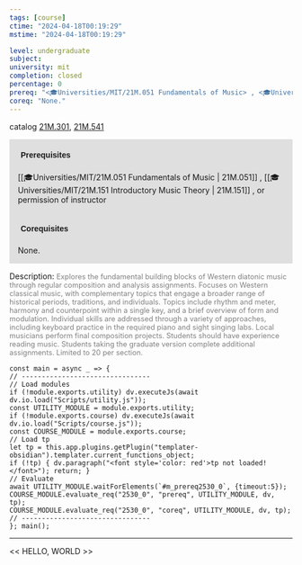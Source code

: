```yaml
---
tags: [course]
ctime: "2024-04-18T00:19:29"
mstime: "2024-04-18T00:19:29"

level: undergraduate
subject: 
university: mit
completion: closed
percentage: 0
prereq: "<🎓Universities/MIT/21M.051 Fundamentals of Music> , <🎓Universities/MIT/21M.151 Introductory Music Theory> , or permission of instructor"
coreq: "None."
---
```


catalog [21M.301](http://student.mit.edu/catalog/m21Ma.html#21M.301), [21M.541](http://student.mit.edu/catalog/m21Ma.html#21M.541)

<span style="display: block; padding: 15px; background-color: rgb(100, 100, 100, 0.2);"><font id="m_prereq2530_0" style="display: block; font-family: Arial, sans-serif; font-weight: bold; padding: 5px">Prerequisites</font><br><span id="prereq2530_0">[[🎓Universities/MIT/21M.051 Fundamentals of Music | 21M.051]] , [[🎓Universities/MIT/21M.151 Introductory Music Theory | 21M.151]] , or permission of instructor</span></span>
<span style="display: block; padding: 15px; background-color: rgb(100, 100, 100, 0.2);"><font id="m_coreq2530_0" style="display: block; font-family: Arial, sans-serif; font-weight: bold; padding: 5px">Corequisites</font><br><span id="coreq2530_0">None.</span></span>

<font style="">Description:</font>
<font style="color: grey; font-size: 0.8rem;">Explores the fundamental building blocks of Western diatonic music through regular composition and analysis assignments. Focuses on Western classical music, with complementary topics that engage a broader range of historical periods, traditions, and individuals. Topics include rhythm and meter, harmony and counterpoint within a single key, and a brief overview of form and modulation. Individual skills are addressed through a variety of approaches, including keyboard practice in the required piano and sight singing labs. Local musicians perform final composition projects. Students should have experience reading music. Students taking the graduate version complete additional assignments. Limited to 20 per section.</font>

```dataviewjs
const main = async _ => {
// --------------------------------
// Load modules
if (!module.exports.utility) dv.executeJs(await dv.io.load("Scripts/utility.js"));
const UTILITY_MODULE = module.exports.utility;
if (!module.exports.course) dv.executeJs(await dv.io.load("Scripts/course.js"));
const COURSE_MODULE = module.exports.course;
// Load tp
let tp = this.app.plugins.getPlugin("templater-obsidian").templater.current_functions_object;
if (!tp) { dv.paragraph("<font style='color: red'>tp not loaded!</font>"); return; }
// Evaluate
await UTILITY_MODULE.waitForElements(`#m_prereq2530_0`, {timeout:5});
COURSE_MODULE.evaluate_req("2530_0", "prereq", UTILITY_MODULE, dv, tp);
COURSE_MODULE.evaluate_req("2530_0", "coreq", UTILITY_MODULE, dv, tp);
// --------------------------------
}; main();
```

---

<< HELLO, WORLD >>
